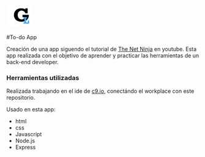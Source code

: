![Mi Logo](https://github.com/gabolopez90/gabolopez90.github.io/blob/master/img/GL.ico)

#To-do App

Creación de una app siguendo el tutorial de [The Net Ninja](https://www.youtube.com/channel/UCW5YeuERMmlnqo4oq8vwUpg) en youtube. 
Esta app realizada con el objetivo de aprender y practicar las herramientas de un back-end developer.

### Herramientas utilizadas

Realizada trabajando en el ide de [c9.io](https://c9.io), conectándo el workplace con este repositorio. 

 Usado en esta app:
  * html
  * css
  * Javascript
  * Node.js
  * Express
